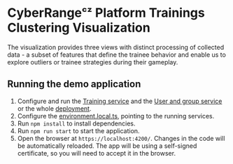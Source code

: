 # CyberRangeᶜᶻ Platform Trainings Clustering Visualization

The visualization provides three views with distinct processing of collected data - a subset of features that define the
trainee behavior and enable us to explore outliers or trainee strategies during their gameplay.

## Running the demo application

1. Configure and run the [Training service](https://github.com/cyberrangecz/backend-training) and the [User and group service](https://github.com/cyberrangecz/backend-user-and-group) or the whole [deployment](https://github.com/cyberrangecz/devops-helm).
2. Configure the [environment.local.ts](src/environments/environment.local.ts), pointing to the running services.
3. Run `npm install` to install dependencies.
4. Run `npm run start` to start the application.
5. Open the browser at `https://localhost:4200/`. Changes in the code will be automatically reloaded. The app will be using a self-signed certificate, so you will need to accept it in the browser.
